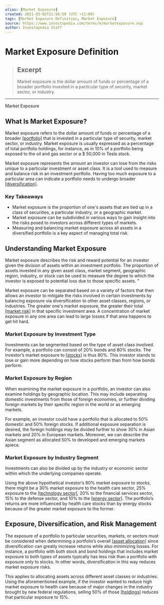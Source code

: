 ```yaml
---
alias: [Market Exposure]
created: 2021-03-02T21:56:59 (UTC +11:00)
tags: [Market Exposure Definition, Market Exposure]
source: https://www.investopedia.com/terms/m/marketexposure.asp
author: Investopedia Staff
---
```


# Market Exposure Definition

> ## Excerpt
> Market exposure is the dollar amount of funds or percentage of a broader portfolio invested in a particular type of security, market sector, or industry.

---

Market Exposure
## What Is Market Exposure?

Market exposure refers to the dollar amount of funds or percentage of a broader [[portfolio]](https://www.investopedia.com/terms/p/portfolio.asp) that is invested in a particular type of security, market sector, or industry. Market exposure is usually expressed as a percentage of total portfolio holdings, for instance, as in 10% of a portfolio being exposed to the oil and gas sector or a $ 50,000 in Tesla stock.

Market exposure represents the amount an investor can lose from the risks unique to a particular investment or asset class. It is a tool used to measure and balance risk in an investment portfolio. Having too much exposure to a particular area can indicate a portfolio needs to undergo broader [[diversification]](https://www.investopedia.com/terms/d/diversification.asp).

### Key Takeaways

-   Market exposure is the proportion of one's assets that are tied up in a class of securities, a particular industry, or a geographic market. 
-   Market exposure can be subdivided in various ways to gain insight into the risks posed to investors across different types of markets. 
-   Measuring and balancing market exposure across all assets in a diversified portfolio is a key aspect of managing total risk. 

## Understanding Market Exposure

Market exposure describes the risk and reward potential for an investor given the division of assets within an investment portfolio. The proportion of assets invested in any given asset class, market segment, geographic region, industry, or stock can be used to measure the degree to which the investor is exposed to potential loss due to those specific assets. "

Market exposure can be separated based on a variety of factors that then allows an investor to mitigate the risks involved in certain investments by balancing exposure via diversification to other asset classes, regions, or industries. The greater one's market exposure, the greater their total [[market risk]](https://www.investopedia.com/terms/m/marketrisk.asp) in that specific investment area. A concentration of market exposure in any one area can lead to large losses if that area happens to get hit hard.

### Market Exposure by Investment Type

Investments can be segmented based on the type of asset class involved. For example, a portfolio can consist of 20% bonds and 80% stocks. The investor’s market exposure to [[stocks]](https://www.investopedia.com/terms/s/stock.asp) is thus 80%. This investor stands to lose or gain more depending on how stocks perform than from how bonds perform.

### Market Exposure by Region

When examining the market exposure in a portfolio, an investor can also examine holdings by geographic location. This may include separating domestic investments from those of foreign economies, or further dividing foreign markets by their specific region in the world or as emerging markets.

For example, an investor could have a portfolio that is allocated to 50% domestic and 50% foreign stocks. If additional exposure separation is desired, the foreign holdings may be divided further to show 30% in Asian markets and 20% in European markets. Moreover, we can describe the Asian segment as allocated 50% to developed and emerging markets apiece.

### Market Exposure by Industry Segment

Investments can also be divided up by the industry or economic sector within which the underlying companies operate.

Using the above hypothetical investor’s 80% market exposure to stocks, there might be a 30% market exposure to the health care sector, 25% exposure to the [[technology sector]](https://www.investopedia.com/terms/t/technology_sector.asp), 20% to the financial services sector, 15% to the defense sector, and 10% to the [[energy sector]](https://www.investopedia.com/terms/e/energy_sector.asp). The portfolio’s returns are more influenced by health care stocks than by energy stocks because of the greater market exposure to the former.

## Exposure, Diversification, and Risk Management

The exposure of a portfolio to particular securities, markets, or sectors must be considered when determining a portfolio’s overall [[asset allocation]](https://www.investopedia.com/terms/a/assetallocation.asp) since diversification can greatly increase returns while also minimizing losses. For instance, a portfolio with both stock and bond holdings that includes market exposure to both types of assets typically has less risk than a portfolio with exposure only to stocks. In other words, diversification in this way reduces market exposure risks.

This applies to allocating assets across different asset classes or industries. Using the aforementioned example, if the investor wanted to reduce high market exposure to health care because of major changes in the industry brought by new federal regulations, selling 50% of those [[holdings]](https://www.investopedia.com/terms/h/holdings.asp) reduces that particular exposure to 15%.
